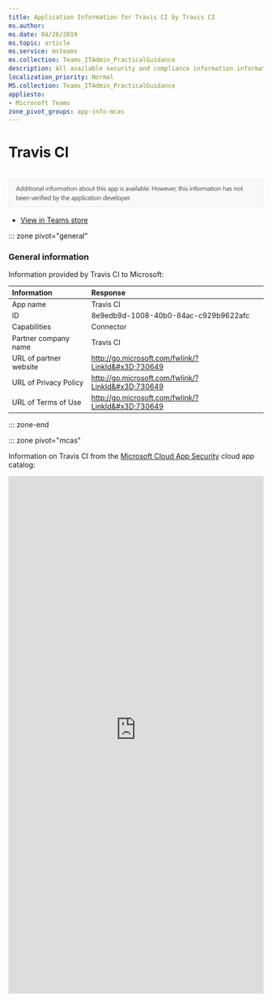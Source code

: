 ```yaml
---
title: Application Information for Travis CI by Travis CI
ms.author: 
ms.date: 04/26/2019
ms.topic: article
ms.service: msteams
ms.collection: Teams_ITAdmin_PracticalGuidance
description: All available security and compliance information information for Travis CI, its data handling policies, its Microsoft Cloud App Security app catalog information, and security/compliance information in the CSA STAR registry.
localization_priority: Normal
MS.collection: Teams_ITAdmin_PracticalGuidance
appliesto:
- Microsoft Teams
zone_pivot_groups: app-info-mcas
---
```

# Travis CI

<br/><img alt="Non-attested image" src="./images/unattested.png" width="650"/>

* <a href="https://teams.microsoft.com/l/app/8e9edb9d-1008-40b0-84ac-c929b9622afc" target="_blank">View in Teams store</a>

::: zone pivot="general"

### General information

Information provided by Travis CI to Microsoft:

| **Information** | **Response** |
|:----------------|:-------------|
| App name | Travis CI |
| ID | 8e9edb9d-1008-40b0-84ac-c929b9622afc |
| Capabilities | Connector |
| Partner company name | Travis CI |
| URL of partner website | <http://go.microsoft.com/fwlink/?LinkId&#x3D;730649> |
| URL of Privacy Policy | <http://go.microsoft.com/fwlink/?LinkId&#x3D;730649> |
| URL of Terms of Use | <http://go.microsoft.com/fwlink/?LinkId&#x3D;730649> |

::: zone-end


::: zone pivot="mcas"

Information on Travis CI from the [Microsoft Cloud App Security](https://www.microsoft.com/en-us/enterprise-mobility-security/cloud-app-security) cloud app catalog:

<iframe height='1020' title='Microsoft Cloud App Security Information' src='https://3ca685143b5b46b4b0e5266dadf2e97c.codepen.website/#/dashboard/27579' frameborder='no'  style='width: 100%;'>

<a href="https://3ca685143b5b46b4b0e5266dadf2e97c.codepen.website/#/dashboard/27579" target="_blank">View in a new tab</a>

::: zone-end

